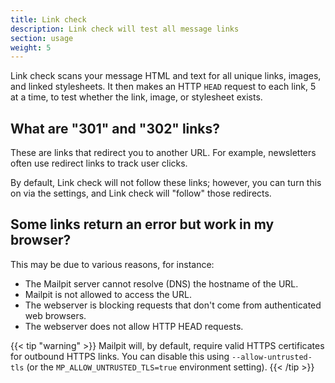 ```yaml
---
title: Link check
description: Link check will test all message links
section: usage
weight: 5
---
```


Link check scans your message HTML and text for all unique links, images, and linked stylesheets. It then makes an HTTP `HEAD` request to each link, 5 at a time, to test whether the link, image, or stylesheet exists.

## What are "301" and "302" links?

These are links that redirect you to another URL. For example, newsletters often use redirect links to track user clicks.

By default, Link check will not follow these links; however, you can turn this on via the settings, and Link check will "follow" those redirects.

## Some links return an error but work in my browser?

This may be due to various reasons, for instance:

-   The Mailpit server cannot resolve (DNS) the hostname of the URL.
-   Mailpit is not allowed to access the URL.
-   The webserver is blocking requests that don't come from authenticated web browsers.
-   The webserver does not allow HTTP HEAD requests.

{{< tip "warning" >}}
Mailpit will, by default, require valid HTTPS certificates for outbound HTTPS links. You can disable this using `--allow-untrusted-tls` (or the `MP_ALLOW_UNTRUSTED_TLS=true` environment setting).
{{< /tip >}}
